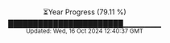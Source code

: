 <p align="center">
⏳Year Progress (79.11 %) <br>
███████████████████████▁▁▁▁▁▁▁ <br>
<sub>Updated: Wed, 16 Oct 2024 12:40:37 GMT</sub>
</p>

